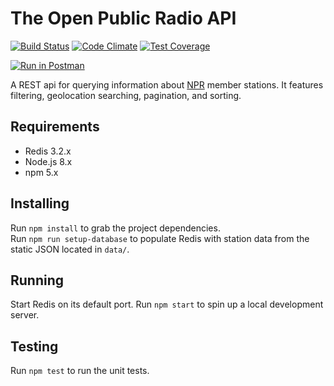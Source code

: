 # The Open Public Radio API

[![Build Status](https://travis-ci.org/openpublicradio/api.svg?branch=master)](https://travis-ci.org/openpublicradio/api)
[![Code Climate](https://codeclimate.com/github/openpublicradio/api/badges/gpa.svg)](https://codeclimate.com/github/openpublicradio/api)
[![Test Coverage](https://codeclimate.com/github/openpublicradio/api/badges/coverage.svg)](https://codeclimate.com/github/openpublicradio/api/coverage)

[![Run in Postman](https://run.pstmn.io/button.svg)](https://app.getpostman.com/run-collection/bcbe60cee5a787554e39)

A REST api for querying information about [NPR](http://npr.org) member stations. It features filtering, geolocation searching, pagination, and sorting.

## Requirements

- Redis 3.2.x
- Node.js 8.x
- npm 5.x

## Installing

Run `npm install` to grab the project dependencies.   
Run `npm run setup-database` to populate Redis with station data from the static JSON located in `data/`.

## Running

Start Redis on its default port.
Run `npm start` to spin up a local development server.

## Testing

Run `npm test` to run the unit tests.
